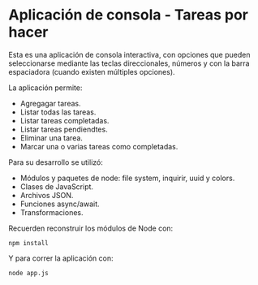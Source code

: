 # Aplicación de consola - Tareas por hacer

Esta es una aplicación de consola interactiva, con opciones que pueden seleccionarse mediante las teclas direccionales, números y con la barra espaciadora (cuando existen múltiples opciones).

La aplicación permite: 

- Agregagar tareas.
- Listar todas las tareas.
- Listar tareas completadas.
- Listar tareas pendiendtes.
- Eliminar una tarea.
- Marcar una o varias tareas como completadas.

Para su desarrollo se utilizó:
- Módulos y paquetes de node: file system, inquirir, uuid y colors.
- Clases de JavaScript.
- Archivos JSON.
- Funciones async/await.
- Transformaciones.

Recuerden reconstruir los módulos de Node con:
```
npm install 
```
Y para correr la aplicación con:
```
node app.js
